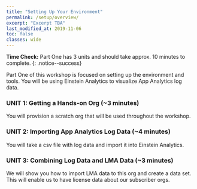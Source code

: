 ```yaml
---
title: "Setting Up Your Environment"
permalink: /setup/overview/
excerpt: "Excerpt TBA"
last_modified_at: 2019-11-06
toc: false
classes: wide
---
```


**Time Check:** Part One has 3 units and should take approx. 10 minutes to complete.
{: .notice--success}

Part One of this workshop is focused on setting up the environment and tools. You will be using Einstein Analytics to visualize App Analytics log data.

### UNIT 1: Getting a Hands-on Org (~3 minutes)
You will provision a scratch org that will be used throughout the workshop.

### UNIT 2: Importing App Analytics Log Data (~4 minutes)
You will take a csv file with log data and import it into Einstein Analytics.

### UNIT 3: Combining Log Data and LMA Data (~3 minutes)
We will show you how to import LMA data to this org and create a data set. This will enable us to have license data about our subscriber orgs.